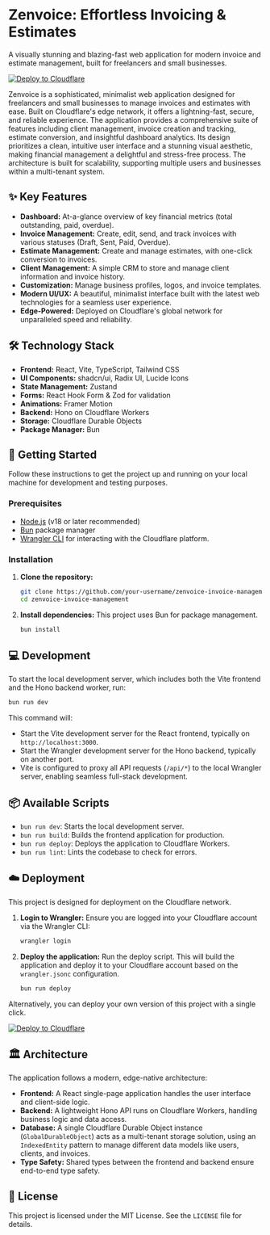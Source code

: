 # Zenvoice: Effortless Invoicing & Estimates

A visually stunning and blazing-fast web application for modern invoice and estimate management, built for freelancers and small businesses.

[![Deploy to Cloudflare](https://deploy.workers.cloudflare.com/button)](https://deploy.workers.cloudflare.com/?url=https://github.com/amarbir-byte/invoice-maker)

Zenvoice is a sophisticated, minimalist web application designed for freelancers and small businesses to manage invoices and estimates with ease. Built on Cloudflare's edge network, it offers a lightning-fast, secure, and reliable experience. The application provides a comprehensive suite of features including client management, invoice creation and tracking, estimate conversion, and insightful dashboard analytics. Its design prioritizes a clean, intuitive user interface and a stunning visual aesthetic, making financial management a delightful and stress-free process. The architecture is built for scalability, supporting multiple users and businesses within a multi-tenant system.

## ✨ Key Features

*   **Dashboard:** At-a-glance overview of key financial metrics (total outstanding, paid, overdue).
*   **Invoice Management:** Create, edit, send, and track invoices with various statuses (Draft, Sent, Paid, Overdue).
*   **Estimate Management:** Create and manage estimates, with one-click conversion to invoices.
*   **Client Management:** A simple CRM to store and manage client information and invoice history.
*   **Customization:** Manage business profiles, logos, and invoice templates.
*   **Modern UI/UX:** A beautiful, minimalist interface built with the latest web technologies for a seamless user experience.
*   **Edge-Powered:** Deployed on Cloudflare's global network for unparalleled speed and reliability.

## 🛠️ Technology Stack

*   **Frontend:** React, Vite, TypeScript, Tailwind CSS
*   **UI Components:** shadcn/ui, Radix UI, Lucide Icons
*   **State Management:** Zustand
*   **Forms:** React Hook Form & Zod for validation
*   **Animations:** Framer Motion
*   **Backend:** Hono on Cloudflare Workers
*   **Storage:** Cloudflare Durable Objects
*   **Package Manager:** Bun

## 🚀 Getting Started

Follow these instructions to get the project up and running on your local machine for development and testing purposes.

### Prerequisites

*   [Node.js](https://nodejs.org/) (v18 or later recommended)
*   [Bun](https://bun.sh/) package manager
*   [Wrangler CLI](https://developers.cloudflare.com/workers/wrangler/install-and-update/) for interacting with the Cloudflare platform.

### Installation

1.  **Clone the repository:**
    ```sh
    git clone https://github.com/your-username/zenvoice-invoice-management.git
    cd zenvoice-invoice-management
    ```

2.  **Install dependencies:**
    This project uses Bun for package management.
    ```sh
    bun install
    ```

## 💻 Development

To start the local development server, which includes both the Vite frontend and the Hono backend worker, run:

```sh
bun run dev
```

This command will:
*   Start the Vite development server for the React frontend, typically on `http://localhost:3000`.
*   Start the Wrangler development server for the Hono backend, typically on another port.
*   Vite is configured to proxy all API requests (`/api/*`) to the local Wrangler server, enabling seamless full-stack development.

## 📦 Available Scripts

*   `bun run dev`: Starts the local development server.
*   `bun run build`: Builds the frontend application for production.
*   `bun run deploy`: Deploys the application to Cloudflare Workers.
*   `bun run lint`: Lints the codebase to check for errors.

## ☁️ Deployment

This project is designed for deployment on the Cloudflare network.

1.  **Login to Wrangler:**
    Ensure you are logged into your Cloudflare account via the Wrangler CLI:
    ```sh
    wrangler login
    ```

2.  **Deploy the application:**
    Run the deploy script. This will build the application and deploy it to your Cloudflare account based on the `wrangler.jsonc` configuration.
    ```sh
    bun run deploy
    ```

Alternatively, you can deploy your own version of this project with a single click.

[![Deploy to Cloudflare](https://deploy.workers.cloudflare.com/button)](https://deploy.workers.cloudflare.com/?url=https://github.com/amarbir-byte/invoice-maker)

## 🏛️ Architecture

The application follows a modern, edge-native architecture:

*   **Frontend:** A React single-page application handles the user interface and client-side logic.
*   **Backend:** A lightweight Hono API runs on Cloudflare Workers, handling business logic and data access.
*   **Database:** A single Cloudflare Durable Object instance (`GlobalDurableObject`) acts as a multi-tenant storage solution, using an `IndexedEntity` pattern to manage different data models like users, clients, and invoices.
*   **Type Safety:** Shared types between the frontend and backend ensure end-to-end type safety.

## 📄 License

This project is licensed under the MIT License. See the `LICENSE` file for details.